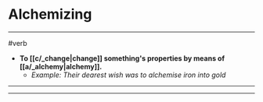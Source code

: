 # Alchemizing
---
#verb
- **To [[c/_change|change]] something's properties by means of [[a/_alchemy|alchemy]].**
	- _Example: Their dearest wish was to alchemise iron into gold_
---
---
